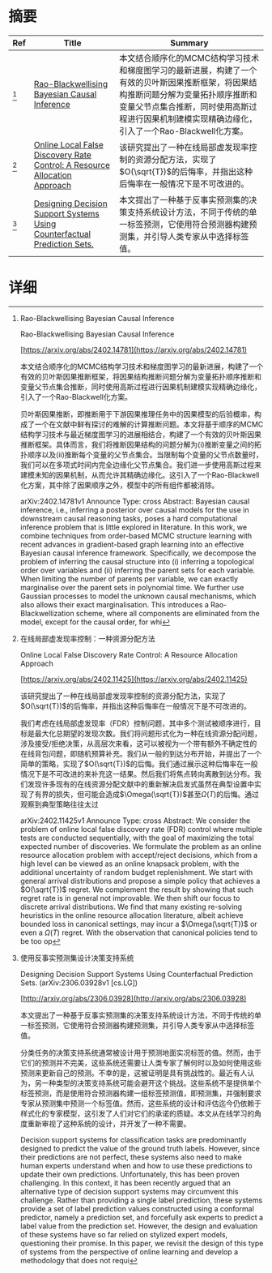 # 摘要

| Ref | Title | Summary |
| --- | --- | --- |
| [^1] | [Rao-Blackwellising Bayesian Causal Inference](https://arxiv.org/abs/2402.14781) | 本文结合顺序化的MCMC结构学习技术和梯度图学习的最新进展，构建了一个有效的贝叶斯因果推断框架，将因果结构推断问题分解为变量拓扑顺序推断和变量父节点集合推断，同时使用高斯过程进行因果机制建模实现精确边缘化，引入了一个Rao-Blackwell化方案。 |
| [^2] | [Online Local False Discovery Rate Control: A Resource Allocation Approach](https://arxiv.org/abs/2402.11425) | 该研究提出了一种在线局部虚发现率控制的资源分配方法，实现了$O(\sqrt{T})$的后悔率，并指出这种后悔率在一般情况下是不可改进的。 |
| [^3] | [Designing Decision Support Systems Using Counterfactual Prediction Sets.](http://arxiv.org/abs/2306.03928) | 本文提出了一种基于反事实预测集的决策支持系统设计方法，不同于传统的单一标签预测，它使用符合预测器构建预测集，并引导人类专家从中选择标签值。 |

# 详细

[^1]: Rao-Blackwellising Bayesian Causal Inference

    Rao-Blackwellising Bayesian Causal Inference

    [https://arxiv.org/abs/2402.14781](https://arxiv.org/abs/2402.14781)

    本文结合顺序化的MCMC结构学习技术和梯度图学习的最新进展，构建了一个有效的贝叶斯因果推断框架，将因果结构推断问题分解为变量拓扑顺序推断和变量父节点集合推断，同时使用高斯过程进行因果机制建模实现精确边缘化，引入了一个Rao-Blackwell化方案。

    

    贝叶斯因果推断，即推断用于下游因果推理任务中的因果模型的后验概率，构成了一个在文献中鲜有探讨的难解的计算推断问题。本文将基于顺序的MCMC结构学习技术与最近梯度图学习的进展相结合，构建了一个有效的贝叶斯因果推断框架。具体而言，我们将推断因果结构的问题分解为(i)推断变量之间的拓扑顺序以及(ii)推断每个变量的父节点集合。当限制每个变量的父节点数量时，我们可以在多项式时间内完全边缘化父节点集合。我们进一步使用高斯过程来建模未知的因果机制，从而允许其精确边缘化。这引入了一个Rao-Blackwell化方案，其中除了因果顺序之外，模型中的所有组件都被消除。

    arXiv:2402.14781v1 Announce Type: cross  Abstract: Bayesian causal inference, i.e., inferring a posterior over causal models for the use in downstream causal reasoning tasks, poses a hard computational inference problem that is little explored in literature. In this work, we combine techniques from order-based MCMC structure learning with recent advances in gradient-based graph learning into an effective Bayesian causal inference framework. Specifically, we decompose the problem of inferring the causal structure into (i) inferring a topological order over variables and (ii) inferring the parent sets for each variable. When limiting the number of parents per variable, we can exactly marginalise over the parent sets in polynomial time. We further use Gaussian processes to model the unknown causal mechanisms, which also allows their exact marginalisation. This introduces a Rao-Blackwellization scheme, where all components are eliminated from the model, except for the causal order, for whi
    
[^2]: 在线局部虚发现率控制：一种资源分配方法

    Online Local False Discovery Rate Control: A Resource Allocation Approach

    [https://arxiv.org/abs/2402.11425](https://arxiv.org/abs/2402.11425)

    该研究提出了一种在线局部虚发现率控制的资源分配方法，实现了$O(\sqrt{T})$的后悔率，并指出这种后悔率在一般情况下是不可改进的。

    

    我们考虑在线局部虚发现率（FDR）控制问题，其中多个测试被顺序进行，目标是最大化总期望的发现次数。我们将问题形式化为一种在线资源分配问题，涉及接受/拒绝决策，从高层次来看，这可以被视为一个带有额外不确定性的在线背包问题，即随机预算补充。我们从一般的到达分布开始，并提出了一个简单的策略，实现了$O(\sqrt{T})$的后悔。我们通过展示这种后悔率在一般情况下是不可改进的来补充这一结果。然后我们将焦点转向离散到达分布。我们发现许多现有的在线资源分配文献中的重新解决启发式虽然在典型设置中实现了有界的损失，但可能会造成$\Omega(\sqrt{T})$甚至$\Omega(T)$的后悔。通过观察到典型策略往往太过

    arXiv:2402.11425v1 Announce Type: cross  Abstract: We consider the problem of online local false discovery rate (FDR) control where multiple tests are conducted sequentially, with the goal of maximizing the total expected number of discoveries. We formulate the problem as an online resource allocation problem with accept/reject decisions, which from a high level can be viewed as an online knapsack problem, with the additional uncertainty of random budget replenishment. We start with general arrival distributions and propose a simple policy that achieves a $O(\sqrt{T})$ regret. We complement the result by showing that such regret rate is in general not improvable. We then shift our focus to discrete arrival distributions. We find that many existing re-solving heuristics in the online resource allocation literature, albeit achieve bounded loss in canonical settings, may incur a $\Omega(\sqrt{T})$ or even a $\Omega(T)$ regret. With the observation that canonical policies tend to be too op
    
[^3]: 使用反事实预测集设计决策支持系统

    Designing Decision Support Systems Using Counterfactual Prediction Sets. (arXiv:2306.03928v1 [cs.LG])

    [http://arxiv.org/abs/2306.03928](http://arxiv.org/abs/2306.03928)

    本文提出了一种基于反事实预测集的决策支持系统设计方法，不同于传统的单一标签预测，它使用符合预测器构建预测集，并引导人类专家从中选择标签值。

    

    分类任务的决策支持系统通常被设计用于预测地面实况标签的值。然而，由于它们的预测并不完美，这些系统还需要让人类专家了解何时以及如何使用这些预测来更新自己的预测。不幸的是，这被证明是具有挑战性的。最近有人认为，另一种类型的决策支持系统可能会避开这个挑战。这些系统不是提供单个标签预测，而是使用符合预测器构建一组标签预测值，即预测集，并强制要求专家从预测集中预测一个标签值。然而，这些系统的设计和评估迄今仍依赖于样式化的专家模型，这引发了人们对它们的承诺的质疑。本文从在线学习的角度重新审视了这种系统的设计，并开发了一种不需要。

    Decision support systems for classification tasks are predominantly designed to predict the value of the ground truth labels. However, since their predictions are not perfect, these systems also need to make human experts understand when and how to use these predictions to update their own predictions. Unfortunately, this has been proven challenging. In this context, it has been recently argued that an alternative type of decision support systems may circumvent this challenge. Rather than providing a single label prediction, these systems provide a set of label prediction values constructed using a conformal predictor, namely a prediction set, and forcefully ask experts to predict a label value from the prediction set. However, the design and evaluation of these systems have so far relied on stylized expert models, questioning their promise. In this paper, we revisit the design of this type of systems from the perspective of online learning and develop a methodology that does not requi
    


